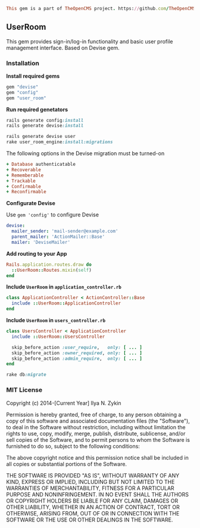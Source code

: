 ```ruby
This gem is a part of TheOpenCMS project. https://github.com/TheOpenCMS
```

## UserRoom

This gem provides sign-in/log-in functionality and basic user profile management interface. Based on Devise gem.

### Installation

**Install required gems**

```ruby
gem "devise"
gem "config"
gem "user_room"
```

**Run required genetators**

```ruby
rails generate config:install
rails generate devise:install

rails generate devise user
rake user_room_engine:install:migrations
```

The following options in the Devise migration must be turned-on

```ruby
+ Database authenticatable
+ Recoverable
+ Rememberable
+ Trackable
+ Confirmable
+ Reconfirmable
```

**Configurate Devise**

Use `gem 'config'` to configure Devise

```yml
devise:
  mailer_sender: 'mail-sender@example.com'
  parent_mailer: 'ActionMailer::Base'
  mailer: 'DeviseMailer'
```

**Add routing to your App**

```ruby
Rails.application.routes.draw do
  ::UserRoom::Routes.mixin(self)
end
```

**Include `UserRoom` in `application_controller.rb`**

```ruby
class ApplicationController < ActionController::Base
  include ::UserRoom::ApplicationController
end
```

**Include `UserRoom` in `users_controller.rb`**

```ruby
class UsersController < ApplicationController
  include ::UserRoom::UsersController

  skip_before_action :user_require,   only: [ ... ]
  skip_before_action :owner_required, only: [ ... ]
  skip_before_action :admin_require,  only: [ ... ]
end
```

```ruby
rake db:migrate
```

### MIT License

Copyright (c) 2014-[Current Year] Ilya N. Zykin

Permission is hereby granted, free of charge, to any person obtaining a copy of this software and associated documentation files (the "Software"), to deal in the Software without restriction, including without limitation the rights to use, copy, modify, merge, publish, distribute, sublicense, and/or sell copies of the Software, and to permit persons to whom the Software is furnished to do so, subject to the following conditions:

The above copyright notice and this permission notice shall be included in all copies or substantial portions of the Software.

THE SOFTWARE IS PROVIDED "AS IS", WITHOUT WARRANTY OF ANY KIND, EXPRESS OR IMPLIED, INCLUDING BUT NOT LIMITED TO THE WARRANTIES OF MERCHANTABILITY, FITNESS FOR A PARTICULAR PURPOSE AND NONINFRINGEMENT. IN NO EVENT SHALL THE AUTHORS OR COPYRIGHT HOLDERS BE LIABLE FOR ANY CLAIM, DAMAGES OR OTHER LIABILITY, WHETHER IN AN ACTION OF CONTRACT, TORT OR OTHERWISE, ARISING FROM, OUT OF OR IN CONNECTION WITH THE SOFTWARE OR THE USE OR OTHER DEALINGS IN THE SOFTWARE.
